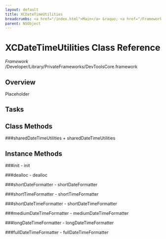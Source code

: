 ```yaml
---
layout: default
title: XCDateTimeUtilities
breadcrumbs: <a href="/index.html">Main</a> &raquo; <a href="/Frameworks.html">Framework</a> &raquo; <a href="/Frameworks/DevToolsCore.html">DevToolsCore</a> &raquo; XCDateTimeUtilities
parent: NSObject 
---
```

# XCDateTimeUtilities Class Reference

*Framework* /Developer/Library/PrivateFrameworks/DevToolsCore.framework

## Overview

Placeholder

## Tasks

## Class Methods

<a name="+sharedDateTimeUtilities"></a>
###sharedDateTimeUtilities
    + sharedDateTimeUtilities

## Instance Methods

<a name="-init"></a>
###init
    - init

<a name="-dealloc"></a>
###dealloc
    - dealloc

<a name="-shortDateFormatter"></a>
###shortDateFormatter
    - shortDateFormatter

<a name="-shortTimeFormatter"></a>
###shortTimeFormatter
    - shortTimeFormatter

<a name="-shortDateTimeFormatter"></a>
###shortDateTimeFormatter
    - shortDateTimeFormatter

<a name="-mediumDateTimeFormatter"></a>
###mediumDateTimeFormatter
    - mediumDateTimeFormatter

<a name="-longDateTimeFormatter"></a>
###longDateTimeFormatter
    - longDateTimeFormatter

<a name="-fullDateTimeFormatter"></a>
###fullDateTimeFormatter
    - fullDateTimeFormatter

